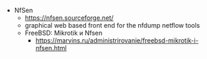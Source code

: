 
- NfSen
	- https://nfsen.sourceforge.net/
	- graphical web based front end for the nfdump netflow tools
	- FreeBSD: Mikrotik и Nfsen
		- https://marvins.ru/administrirovanie/freebsd-mikrotik-i-nfsen.html